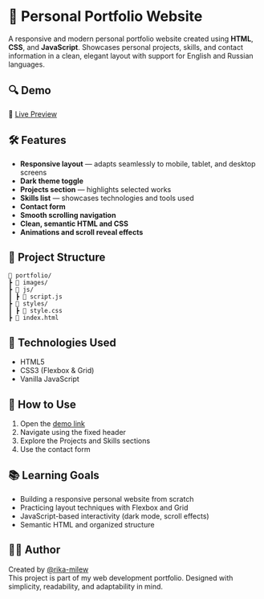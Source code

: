 # 📸 Personal Portfolio Website

A responsive and modern personal portfolio website created using **HTML**, **CSS**, and **JavaScript**. Showcases personal projects, skills, and contact information in a clean, elegant layout with support for English and Russian languages.

## 🔍 Demo

🔗 [Live Preview](https://rika-milew.github.io/portfolio/)

## 🛠 Features

- **Responsive layout** — adapts seamlessly to mobile, tablet, and desktop screens
- **Dark theme toggle**
- **Projects section** — highlights selected works
- **Skills list** — showcases technologies and tools used
- **Contact form**
- **Smooth scrolling navigation**
- **Clean, semantic HTML and CSS**
- **Animations and scroll reveal effects**

## 📁 Project Structure

```plaintext
📁 portfolio/
┣ 📁 images/
┣ 📁 js/
┃ ┣ 📄 script.js
┣ 📁 styles/
┃ ┣ 📄 style.css
┣ 📄 index.html
```

## 🧰 Technologies Used

- HTML5
- CSS3 (Flexbox & Grid)
- Vanilla JavaScript

## 🚀 How to Use

1. Open the [demo link](https://rika-milew.github.io/portfolio/)
2. Navigate using the fixed header
3. Explore the Projects and Skills sections
4. Use the contact form

## 📚 Learning Goals

- Building a responsive personal website from scratch
- Practicing layout techniques with Flexbox and Grid
- JavaScript-based interactivity (dark mode, scroll effects)
- Semantic HTML and organized structure

## 👩‍💻 Author

Created by [@rika-milew](https://github.com/rika-milew)  
This project is part of my web development portfolio. Designed with simplicity, readability, and adaptability in mind.
